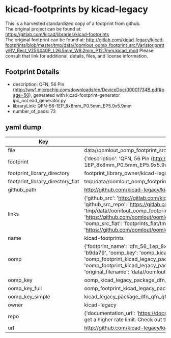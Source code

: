 # kicad-footprints by kicad-legacy  
This is a harvested standardized copy of a footprint from github.  
The original project can be found at:  
https://gitlab.com/kicad/libraries/kicad-footprints  
The original footprint can be found at:
http://gitlab.com/kicad-legacy/kicad-footprints/blob/master/tmp/data//oomlout_oomp_footprint_src/Varistor.pretty/RV_Rect_V25S440P_L26.5mm_W8.2mm_P12.7mm.kicad_mod
Please consult that link for additional, details, files, and license information.  
## Footprint Details
* description: QFN, 56 Pin (http://ww1.microchip.com/downloads/en/DeviceDoc/00001734B.pdf#page=50), generated with kicad-footprint-generator ipc_noLead_generator.py  
* libraryLink: QFN-56-1EP_8x8mm_P0.5mm_EP5.9x5.9mm  
* number_of_pads: 73  
## yaml dump  
| Key | Value |  
| --- | --- |  
| file | data//oomlout_oomp_footprint_src/kicad-footprints/Package_DFN_QFN.pretty/QFN-56-1EP_8x8mm_P0.5mm_EP5.9x5.9mm.kicad_mod |  
| footprint | {'description': 'QFN, 56 Pin (http://ww1.microchip.com/downloads/en/DeviceDoc/00001734B.pdf#page=50), generated with kicad-footprint-generator ipc_noLead_generator.py', 'libraryLink': 'QFN-56-1EP_8x8mm_P0.5mm_EP5.9x5.9mm', 'number_of_pads': 73} |  
| footprint_library_directory | footprint_library_owner/kicad-legacy_kicad-footprints |  
| footprint_library_directory_flat | tmp/data//oomlout_oomp_footprint_src/footprints_flat/kicad_legacy_package_dfn_qfn_qfn_56_1ep_8x8mm_p0_5mm_ep5_9x5_9mm/working |  
| github_path | http://github.com/kicad-legacy/kicad-footprints/blob/master/tmp/data//oomlout_oomp_footprint_src/Package_DFN_QFN.pretty/QFN-56-1EP_8x8mm_P0.5mm_EP5.9x5.9mm.kicad_mod |  
| links | {'github_src': 'http://gitlab.com/kicad-legacy/kicad-footprints/blob/master/tmp/data//oomlout_oomp_footprint_src/Varistor.pretty/RV_Rect_V25S440P_L26.5mm_W8.2mm_P12.7mm.kicad_mod', 'github_src_repo': 'https://gitlab.com/kicad/libraries/kicad-footprints', 'oomp_bot': 'tmp/data//oomlout_oomp_footprint_src/footprints/kicad_legacy_package_dfn_qfn_qfn_56_1ep_8x8mm_p0_5mm_ep5_9x5_9mm/working', 'oomp_bot_github': 'https://github.com/oomlout/oomlout_oomp_footprint_bot/tree/main/tmp/data//oomlout_oomp_footprint_src/footprints/kicad_legacy_package_dfn_qfn_qfn_56_1ep_8x8mm_p0_5mm_ep5_9x5_9mm/working', 'oomp_src_flat': 'footprints_flat/tmp/data//oomlout_oomp_footprint_src/footprints_flat/kicad_legacy_package_dfn_qfn_qfn_56_1ep_8x8mm_p0_5mm_ep5_9x5_9mm/working', 'oomp_src_flat_github': 'https://github.com/oomlout/oomlout_oomp_footprint_src/tree/main/tmp/data//oomlout_oomp_footprint_src/footprints_flat/kicad_legacy_package_dfn_qfn_qfn_56_1ep_8x8mm_p0_5mm_ep5_9x5_9mm/working'} |  
| name | kicad-footprints |  
| oomp | {'footprint_name': 'qfn_56_1ep_8x8mm_p0_5mm_ep5_9x5_9mm', 'library_name': 'package_dfn_qfn', 'md5': 'b9da79d9a525efe9921b9c6651bdc42a', 'md5_10': 'b9da79d9a5', 'md5_5': 'b9da7', 'md5_6': 'b9da79', 'oomp_key': 'oomp_kicad_legacy_package_dfn_qfn_qfn_56_1ep_8x8mm_p0_5mm_ep5_9x5_9mm', 'oomp_key_extra': 'oomp_footprint_kicad_legacy_package_dfn_qfn_qfn_56_1ep_8x8mm_p0_5mm_ep5_9x5_9mm', 'oomp_key_full': 'oomp_footprint_kicad_legacy_package_dfn_qfn_qfn_56_1ep_8x8mm_p0_5mm_ep5_9x5_9mm_b9da79', 'oomp_key_simple': 'kicad_legacy_package_dfn_qfn_qfn_56_1ep_8x8mm_p0_5mm_ep5_9x5_9mm', 'original_filename': 'data//oomlout_oomp_footprint_src/kicad-footprints/Package_DFN_QFN.pretty/QFN-56-1EP_8x8mm_P0.5mm_EP5.9x5.9mm.kicad_mod', 'owner_name': 'kicad_legacy'} |  
| oomp_key | oomp_kicad_legacy_package_dfn_qfn_qfn_56_1ep_8x8mm_p0_5mm_ep5_9x5_9mm |  
| oomp_key_full | oomp_footprint_kicad_legacy_package_dfn_qfn_qfn_56_1ep_8x8mm_p0_5mm_ep5_9x5_9mm |  
| oomp_key_simple | kicad_legacy_package_dfn_qfn_qfn_56_1ep_8x8mm_p0_5mm_ep5_9x5_9mm |  
| owner | kicad-legacy |  
| repo | {'documentation_url': 'https://docs.github.com/rest/overview/resources-in-the-rest-api#rate-limiting', 'message': "API rate limit exceeded for 84.66.142.224. (But here's the good news: Authenticated requests get a higher rate limit. Check out the documentation for more details.)"} |  
| url | http://github.com/kicad-legacy/kicad-footprints |  

